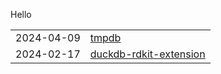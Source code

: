 Hello

|            |                          |
| ---------- | ------------------------ |
| 2024-04-09 | [tmpdb]                  |
| 2024-02-17 | [duckdb-rdkit-extension] |

[duckdb-rdkit-extension]: /20240217-duckdb-rdkit-extension
[tmpdb]: /20240409-tmpdb
